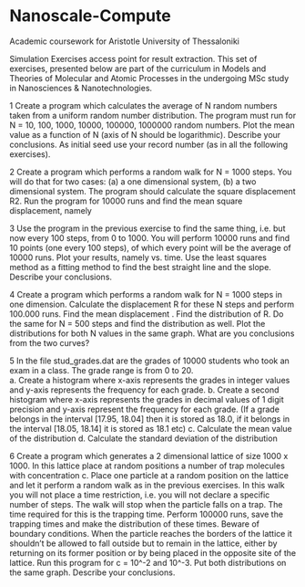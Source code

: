 # Nanoscale-Compute
Academic coursework for Aristotle University of Thessaloniki 

Simulation Exercises access point for result extraction. This set of exercises, presented below are part of the curriculum in
Models and Theories of Molecular and Atomic Processes in the undergoing MSc study in Nanosciences & Nanotechnologies.

1
Create a program which calculates the average of N random numbers taken from a uniform random number distribution. The program 
must run for Ν = 10, 100, 1000, 10000, 100000, 1000000 random numbers. Plot the mean value as a function of N (axis of N should 
be logarithmic). Describe your conclusions. As initial seed use your record number (as in all the following exercises).

2
Create a program which performs a random walk for N = 1000 steps. You will do that for two cases: (a) a one dimensional system, 
(b) a two dimensional system. The program should calculate the square displacement R2. Run the program for 10000 runs and find 
the mean square displacement, namely <R2>

3
Use the program in the previous exercise to find the same thing, i.e. <R2> but now every 100 steps, from 0 to 1000. You will 
perform 10000 runs and find 10 points (one every 100 steps), of which every point will be the average of 10000 runs. Plot your 
results, namely <R2> vs. time. Use the least squares method as a fitting method to find the best straight line and the slope. 
Describe your conclusions.

4
Create a program which performs a random walk for N = 1000 steps in one dimension. Calculate the displacement R for these N steps 
and perform 100.000 runs. Find the mean displacement <R>. Find the distribution of R. Do the same for N = 500 steps and find the 
distribution as well. Plot the distributions for both N values in the same graph. What are you conclusions from the two curves? 
  
5
In the file stud_grades.dat  are the grades of 10000 students who took an exam in a class. The grade range is from 0 to 20.  
a. Create a histogram where x-axis represents the grades in integer values and y-axis represents the frequency for each grade. 
b. Create a second histogram where x-axis represents the grades in decimal values of 1 digit precision and y-axis represent the 
frequency for each grade. (If a grade belongs in the interval [17.95, 18.04] then it is stored as 18.0, if it belongs in the 
interval [18.05, 18.14] it is stored as 18.1 etc)  c. Calculate the mean value of the distribution  d. Calculate the standard 
deviation of the distribution

6
Create a program which generates a 2 dimensional lattice of size 1000 x 1000. In this lattice place at random positions a 
number of trap molecules with concentration c. Place one particle at a random position on the lattice and let it perform a 
random walk as in the previous exercises. In this walk you will not place a time restriction, i.e. you will not declare a 
specific number of steps. The walk will stop when the particle falls on a trap. The time required for this is the trapping 
time. Perform 100000 runs, save the trapping times and make the distribution of these times. Beware of boundary conditions. 
When the particle reaches the borders of the lattice it shouldn’t be allowed to fall outside but to remain in the lattice, 
either by returning on its former position or by being placed in the opposite site of the lattice. Run this program for 
c = 10^-2 and 10^-3. Put both distributions on the same graph. Describe your conclusions. 
